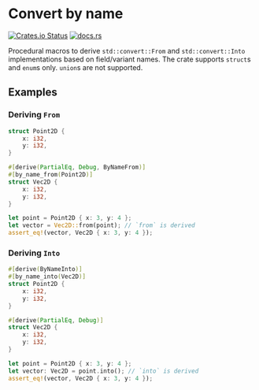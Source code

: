 # Convert by name

[![Crates.io Status](https://img.shields.io/crates/v/convert_by_name.svg)](https://crates.io/crates/convert_by_name)
[![docs.rs](https://img.shields.io/docsrs/convert_by_name)](https://docs.rs/convert_by_name)

Procedural macros to derive `std::convert::From` and `std::convert::Into` implementations based on field/variant names.
The crate supports `struct`s and `enum`s only. `union`s are not supported.

## Examples

### Deriving `From`

```rust
struct Point2D {
    x: i32,
    y: i32,
}

#[derive(PartialEq, Debug, ByNameFrom)]
#[by_name_from(Point2D)]
struct Vec2D {
    x: i32,
    y: i32,
}

let point = Point2D { x: 3, y: 4 };
let vector = Vec2D::from(point); // `from` is derived
assert_eq!(vector, Vec2D { x: 3, y: 4 });
```

### Deriving `Into`

```rust
#[derive(ByNameInto)]
#[by_name_into(Vec2D)]
struct Point2D {
    x: i32,
    y: i32,
}

#[derive(PartialEq, Debug)]
struct Vec2D {
    x: i32,
    y: i32,
}

let point = Point2D { x: 3, y: 4 };
let vector: Vec2D = point.into(); // `into` is derived
assert_eq!(vector, Vec2D { x: 3, y: 4 });
```
